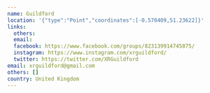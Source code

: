 ```yaml
---
name: Guildford
location: '{"type":"Point","coordinates":[-0.570409,51.23622]}'
links:
  others: 
  email: 
  facebook: https://www.facebook.com/groups/823139914745875/
  instagram: https://www.instagram.com/xrguildford/
  twitter: https://twitter.com/XRGuildford
email: xrguildford@gmail.com
others: []
country: United Kingdom
---
```

